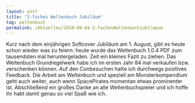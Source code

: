 ```yaml
---
layout: post
title: "2-faches Weltenbuch Jubiläum"
tag: weltenbuch
permalink: /Aktuelles/2010-08-04-2-fachesWeltenbuchJubilaeum
---
```


Kurz nach dem einjährigen Softcover Jubiläum am 1. August, gibt es heute schon wieder was zu feiern: heute wurde das Weltenbuch 1.0.4 PDF zum tausendsten mal heruntergeladen. Zeit ein kleines Fazit zu ziehen. Das Weltenbuch Grundregelwerk habe ich im ersten Jahr 84 mal verkaufen bzw. verschenken können. Auf den Conbesuchen hatte ich durchwegs positives Feedback. Die Arbeit am Weltenbuch und speziell am Monsterkompendium geht auch weiter, auch wenn SpacePirates momentan etwas prominenter ist. Abschließend ein großes Danke an alle Weltenbuchspieler und ich hoffe ihr habt damit genau so viel Spaß wie ich.


